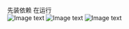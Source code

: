 先装依赖 在运行   
![Image text](https://github.com/lukesyy/Vue-PdfMultiInOne/blob/main/public/imgs/1.png)
![Image text](https://github.com/lukesyy/Vue-PdfMultiInOne/blob/main/public/imgs/2.png)
![Image text](https://github.com/lukesyy/Vue-PdfMultiInOne/blob/main/public/imgs/3.png)
